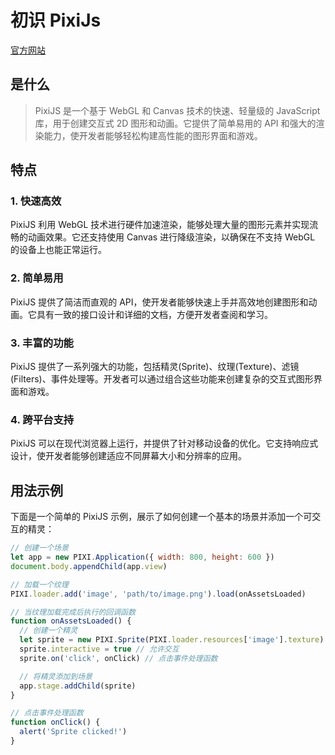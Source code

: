 # 初识 PixiJs

[官方网站](https://www.pixijs.com/)

## 是什么

> PixiJS 是一个基于 WebGL 和 Canvas 技术的快速、轻量级的 JavaScript 库，用于创建交互式 2D 图形和动画。它提供了简单易用的 API 和强大的渲染能力，使开发者能够轻松构建高性能的图形界面和游戏。

## 特点

### 1. 快速高效

PixiJS 利用 WebGL 技术进行硬件加速渲染，能够处理大量的图形元素并实现流畅的动画效果。它还支持使用 Canvas 进行降级渲染，以确保在不支持 WebGL 的设备上也能正常运行。

### 2. 简单易用

PixiJS 提供了简洁而直观的 API，使开发者能够快速上手并高效地创建图形和动画。它具有一致的接口设计和详细的文档，方便开发者查阅和学习。

### 3. 丰富的功能

PixiJS 提供了一系列强大的功能，包括精灵(Sprite)、纹理(Texture)、滤镜(Filters)、事件处理等。开发者可以通过组合这些功能来创建复杂的交互式图形界面和游戏。

### 4. 跨平台支持

PixiJS 可以在现代浏览器上运行，并提供了针对移动设备的优化。它支持响应式设计，使开发者能够创建适应不同屏幕大小和分辨率的应用。

## 用法示例

下面是一个简单的 PixiJS 示例，展示了如何创建一个基本的场景并添加一个可交互的精灵：

```js
// 创建一个场景
let app = new PIXI.Application({ width: 800, height: 600 })
document.body.appendChild(app.view)

// 加载一个纹理
PIXI.loader.add('image', 'path/to/image.png').load(onAssetsLoaded)

// 当纹理加载完成后执行的回调函数
function onAssetsLoaded() {
  // 创建一个精灵
  let sprite = new PIXI.Sprite(PIXI.loader.resources['image'].texture)
  sprite.interactive = true // 允许交互
  sprite.on('click', onClick) // 点击事件处理函数

  // 将精灵添加到场景
  app.stage.addChild(sprite)
}

// 点击事件处理函数
function onClick() {
  alert('Sprite clicked!')
}
```
